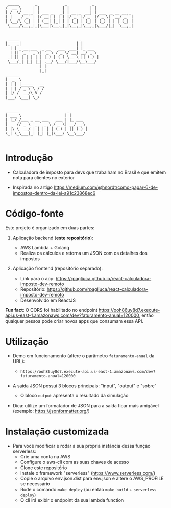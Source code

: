 ```
 _____       _            _           _                 
/  __ \     | |          | |         | |                
| /  \/ __ _| | ___ _   _| | __ _  __| | ___  _ __ __ _ 
| |    / _` | |/ __| | | | |/ _` |/ _` |/ _ \| '__/ _` |
| \__/\ (_| | | (__| |_| | | (_| | (_| | (_) | | | (_| |
 \____/\__,_|_|\___|\__,_|_|\__,_|\__,_|\___/|_|  \__,_|
                                                        
                                                        
 _____                          _                       
|_   _|                        | |                      
  | | _ __ ___  _ __   ___  ___| |_ ___                 
  | || '_ ` _ \| '_ \ / _ \/ __| __/ _ \                
 _| || | | | | | |_) | (_) \__ \ || (_) |               
 \___/_| |_| |_| .__/ \___/|___/\__\___/                
               | |                                      
               |_|                                      
______                                                  
|  _  \                                                 
| | | |_____   __                                       
| | | / _ \ \ / /                                       
| |/ /  __/\ V /                                        
|___/ \___| \_/                                         
                                                        
                                                        
______                     _                            
| ___ \                   | |                           
| |_/ /___ _ __ ___   ___ | |_ ___                      
|    // _ \ '_ ` _ \ / _ \| __/ _ \                     
| |\ \  __/ | | | | | (_) | || (_) |                    
\_| \_\___|_| |_| |_|\___/ \__\___/                     
                                                      
```
# Introdução

* Calculadora de imposto para devs que trabalham no Brasil e que emitem nota para clientes no exterior

* Inspirada no artigo https://medium.com/@hnordt/como-pagar-6-de-impostos-dentro-da-lei-a91c23868ec6

# Código-fonte

Este projeto é organizado em duas partes:

1) Aplicação backend (**este repositório**):
    * AWS Lambda + Golang
    * Realiza os cálculos e retorna um JSON com os detalhes dos impostos

2) Aplicação frontend (repositório separado):
    * Link para o app: https://rpagliuca.github.io/react-calculadora-imposto-dev-remoto
    * Repositório: https://github.com/rpagliuca/react-calculadora-imposto-dev-remoto
    * Desenvolvido em ReactJS

**Fun fact**: O CORS foi habilitado no endpoint https://ooh86uy8d7.execute-api.us-east-1.amazonaws.com/dev?faturamento-anual=120000, então qualquer pessoa pode criar novos apps que consumam essa API.

# Utilização

* Demo em funcionamento (altere o parâmetro `faturamento-anual` da URL):
    * `https://ooh86uy8d7.execute-api.us-east-1.amazonaws.com/dev?faturamento-anual=120000`
    

* A saída JSON possui 3 blocos principais: "input", "output" e "sobre"
    * O bloco `output` apresenta o resultado da simulação

* Dica: utilize um formatador de JSON para a saída ficar mais amigável (exemplo: https://jsonformatter.org/)

# Instalação customizada

* Para você modificar e rodar a sua própria instância dessa função serverless:
    * Crie uma conta na AWS
    * Configure o aws-cli com as suas chaves de acesso
    * Clone este repositório
    * Instale o framework "serverless" (https://www.serverless.com/)
    * Copie o arquivo env.json.dist para env.json e altere o AWS_PROFILE se necessário
    * Rode o comando `make deploy` (ou então `make build` + `serverless deploy`)
    * O cli irá exibir o endpoint da sua lambda function
